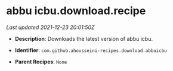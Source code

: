# abbu icbu.download.recipe

_Last updated 2021-12-23 20:01:50Z_

- **Description**: Downloads the latest version of abbu icbu.

- **Identifier**: `com.github.ahousseini-recipes.download.abbuicbu`

- **Parent Recipes**: `None`
